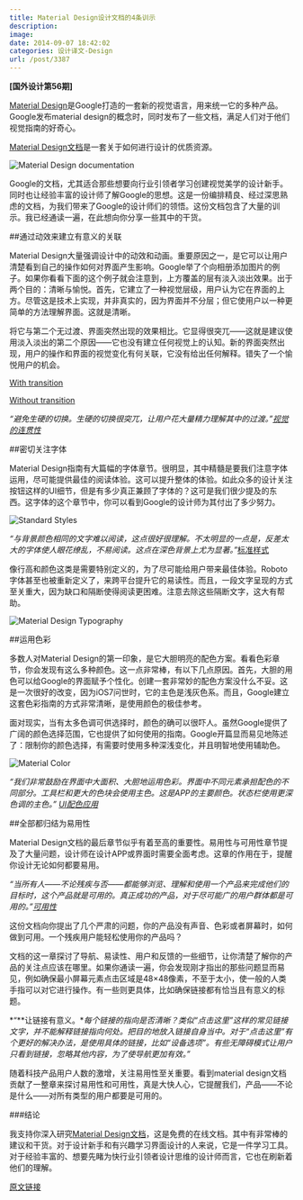 ```yaml
---
title: Material Design设计文档的4条训示
description: 
image: 
date: 2014-09-07 18:42:02
categories: 设计译文-Design
url: /post/3387
---
```


**[国外设计第56期]**

[Material Design](http://designmodo.com/material-design/)是Google打造的一套新的视觉语言，用来统一它的多种产品。Google发布material design的概念时，同时发布了一些文档，满足人们对于他们视觉指南的好奇心。

[Material Design文档](http://www.google.com/design/spec/material-design/introduction.html)是一套关于如何进行设计的优质资源。

![Material Design documentation](http://designmodo.com/wp-content/uploads/2014/09/cover.jpg)

Google的文档，尤其适合那些想要向行业引领者学习创建视觉美学的设计新手。同时也让经验丰富的设计师了解Google的思想。这是一份编排精良、经过深思熟虑的文档，为我们带来了Google的设计师们的领悟。这份文档包含了大量的训示。我已经通读一遍，在此想向你分享一些其中的干货。

##通过动效来建立有意义的关联

Material Design大量强调设计中的动效和动画。重要原因之一，是它可以让用户清楚看到自己的操作如何对界面产生影响。Google举了个向相册添加图片的例子。如果你看看下面的这个例子就会注意到，上方覆盖的层有淡入淡出效果。出于两个目的：清晰与愉悦。首先，它建立了一种视觉层级，用户认为它在界面的上方。尽管这是技术上实现，并非真实的，因为界面并不分层；但它使用户以一种更简单的方法理解界面。这就是清晰。  

将它与第二个无过渡、界面突然出现的效果相比。它显得很突兀——这就是建议使用淡入淡出的第二个原因——它也没有建立任何视觉上的认知。新的界面突然出现，用户的操作和界面的视觉变化有何关联，它没有给出任何解释。错失了一个愉悦用户的机会。

[With transition](http://designmodo.com/wp-content/uploads/2014/09/a.webm?_=1)

[Without transition](http://designmodo.com/wp-content/uploads/2014/09/b.webm?_=2)

*“避免生硬的切换。生硬的切换很突兀，让用户花大量精力理解其中的过渡。”[视觉的连贯性](http://www.google.com/design/spec/animation/meaningful-transitions.html#meaningful-transitions-visual-continuity)*

##密切关注字体

Material Design指南有大篇幅的字体章节。很明显，其中精髓是要我们注意字体运用，尽可能提供最佳的阅读体验。这可以提升整体的体验。如此众多的设计关注按钮这样的UI细节，但是有多少真正兼顾了字体的？这可是我们很少提及的东西。这字体的这个章节中，你可以看到Google的设计师为其付出了多少努力。

![Standard Styles](http://designmodo.com/wp-content/uploads/2014/09/typography.jpg)

*“与背景颜色相同的文字难以阅读，这点很好很理解。不太明显的一点是，反差太大的字体使人眼花缭乱，不易阅读。这点在深色背景上尤为显著。”*[标准样式](http://www.google.com/design/spec/style/typography.html)

像行高和颜色这类是需要特别定义的，为了尽可能给用户带来最佳体验。Roboto字体甚至也被重新定义了，来跨平台提升它的易读性。而且，一段文字呈现的方式至关重大，因为缺口和隔断使得阅读更困难。注意去除这些隔断文字，这大有帮助。

![Material Design Typography](http://designmodo.com/wp-content/uploads/2014/09/material-design-typography.jpg)

##运用色彩

多数人对Material Design的第一印象，是它大胆明亮的配色方案。看看色彩章节，你会发现有这么多种颜色。这一点非常棒，有以下几点原因。首先，大胆的用色可以给Google的界面赋予个性化。创建一套非常妙的配色方案没什么不妥。这是一次很好的改变，因为iOS7问世时，它的主色是浅灰色系。而且，Google建立这套色彩指南的方式非常清晰，是使用颜色的极佳参考。

面对现实，当有太多色调可供选择时，颜色的确可以很吓人。虽然Google提供了广阔的颜色选择范围，它也提供了如何使用的指南。Google开篇显而易见地陈述了：限制你的颜色选择，有需要时使用多种深浅变化，并且明智地使用辅助色。

![Material Color](http://designmodo.com/wp-content/uploads/2014/09/material-color.jpg)

*“我们非常鼓励在界面中大面积、大胆地运用色彩。界面中不同元素承担配色的不同部分。工具栏和更大的色块会使用主色。这是APP的主要颜色。状态栏使用更深色调的主色。” [UI配色应用](http://www.google.com/design/spec/style/color.html#color-ui-color-application)*

##全部都归结为易用性

Material Design文档的最后章节似乎有着至高的重要性。易用性与可用性章节提及了大量问题，设计师在设计APP或界面时需要全面考虑。这章的作用在于，提醒你设计无论如何都要易用。

*“当所有人——不论残疾与否——都能够浏览、理解和使用一个产品来完成他们的目标时，这个产品就是可用的。真正成功的产品，对于尽可能广的用户群体都是可用的。”[可用性](http://www.google.com/design/spec/usability/accessibility.html)*

这份文档向你提出了几个严肃的问题，你的产品没有声音、色彩或者屏幕时，如何做到可用。一个残疾用户能轻松使用你的产品吗？  

文档的这一章探讨了导航、易读性、用户和反馈的一些细节，让你清楚了解你的产品的关注点应该在哪里。如果你通读一遍，你会发现刚才指出的那些问题显而易见，例如确保最小屏幕元素点击区域是48×48像素，不至于太小，使一般的人类手指可以对它进行操作。有一些则更具体，比如确保链接都有恰当且有意义的标题。

*“**让链接有意义。**每个链接的指向是否清晰？类似“点击这里”这样的常见链接文字，并不能解释链接指向何处。把目的地放入链接自身当中。对于“点击这里”有个更好的解决办法，是使用具体的链接，比如“设备选项”。有些无障碍模式让用户只看到链接，忽略其他内容，为了使导航更加有效。”*

随着科技产品用户人数的激增，关注易用性至关重要。看到material design文档贡献了一整章来探讨易用性和可用性，真是大快人心，它提醒我们，产品——不论是什么——对所有类型的用户都要是可用的。  

###结论

我支持你深入研究[Material Design文档](http://www.google.com/design/spec/material-design/introduction.html)，这是免费的在线文档。其中有非常棒的建议和干货。对于设计新手和有兴趣学习界面设计的人来说，它是一件学习工具。对于经验丰富的、想要先睹为快行业引领者设计思维的设计师而言，它也在刷新着他们的理解。

[原文链接](http://designmodo.com/material-design-documentation/)